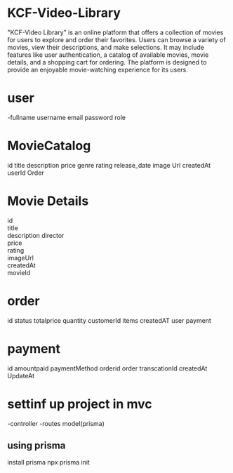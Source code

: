 # KCF-Video-Library

"KCF-Video Library" is an online platform that offers a collection of movies for users to explore and order their favorites. Users can browse a variety of movies, view their descriptions, and make selections. It may include features like user authentication, a catalog of available movies, movie details, and a shopping cart for ordering. The platform is designed to provide an enjoyable movie-watching experience for its users.

# user
-fullname
username
email
password
role

# MovieCatalog
id
title
description
price
genre
rating
release_date
image Url
createdAt
userId
Order

# Movie Details
id          
title       
description 
director    
price      
rating      
imageUrl    
createdAt   
movieId     

# order
id
status
totalprice
quantity
customerId
items
createdAT
user
payment
# payment
id
amountpaid
paymentMethod
orderid
order
transcationId
createdAt
UpdateAt
 # settinf up project in mvc
 -controller
 -routes
 model(prisma)
  ## using prisma
  install prisma
  npx prisma init
  

